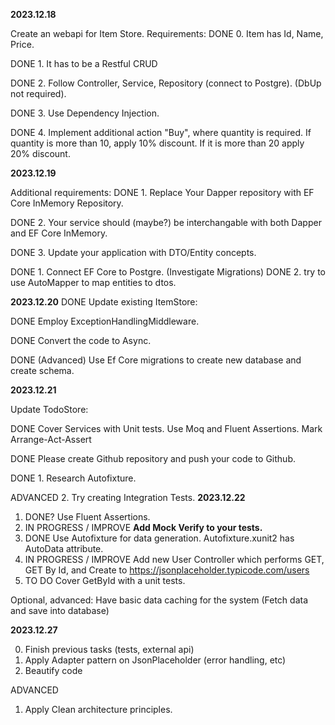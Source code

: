 **2023.12.18**

Create an webapi for Item Store.
Requirements:
DONE 0. Item has Id, Name, Price.

DONE 1. It has to be a Restful CRUD

DONE 2. Follow Controller, Service, Repository (connect to Postgre). (DbUp not required).

DONE 3. Use Dependency Injection.

DONE 4. Implement additional action "Buy", where quantity is required. If quantity is more than 10, apply 10% discount.
      If it is more than 20 apply 20% discount.

**2023.12.19**

Additional requirements:
DONE 1. Replace Your Dapper repository with EF Core InMemory Repository.

DONE 2. Your service should  (maybe?) be interchangable with both Dapper and EF Core InMemory.

DONE 3. Update your application with DTO/Entity concepts.

DONE 1. Connect EF Core to Postgre. (Investigate Migrations)
DONE 2. try to  use AutoMapper to map entities to dtos.

**2023.12.20**
DONE Update existing ItemStore:
   
DONE Employ ExceptionHandlingMiddleware.

DONE Convert the code to Async.

DONE (Advanced) Use Ef Core migrations to create new database and create schema.

**2023.12.21**

Update TodoStore:

DONE Cover Services with Unit tests. Use Moq and Fluent Assertions. Mark Arrange-Act-Assert

DONE Please create Github repository and push your code to Github.

DONE 1. Research Autofixture.
     
ADVANCED 2. Try creating Integration Tests.
**2023.12.22**

1. DONE? Use Fluent Assertions.
2. IN PROGRESS / IMPROVE **Add Mock Verify to your tests.**
3. DONE Use Autofixture for data generation. Autofixture.xunit2 has AutoData attribute.
4. IN PROGRESS / IMPROVE Add new User Controller which performs GET, GET By Id, and Create to https://jsonplaceholder.typicode.com/users
5. TO DO Cover GetById with a unit tests.
   
Optional, advanced: Have basic data caching for the system (Fetch data and save into database)

**2023.12.27**

0. Finish previous tasks (tests, external api)
1. Apply Adapter pattern on JsonPlaceholder (error handling, etc)
2. Beautify code

ADVANCED
1. Apply Clean architecture principles.
